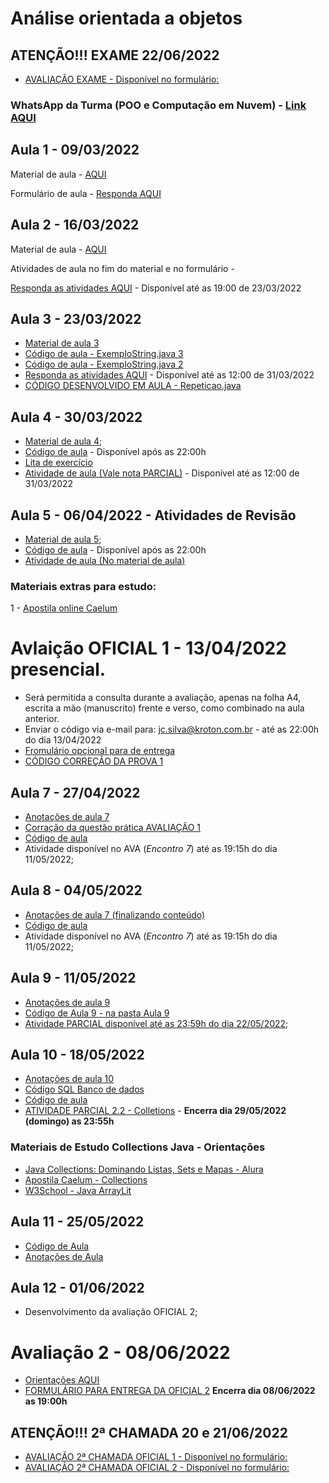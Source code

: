 # Análise orientada a objetos

## ATENÇÃO!!! EXAME 22/06/2022
- [AVALIAÇÃO EXAME - Disponível no formulário:](https://forms.gle/o9Sato9QM4ZKXPam9)



### WhatsApp da Turma (POO e Computação em Nuvem) - [Link AQUI](https://chat.whatsapp.com/ESCChZ4uP7TKP2qpJGuYhphttps://chat.whatsapp.com/ESCChZ4uP7TKP2qpJGuYhp)

## Aula 1 - 09/03/2022

Material de aula - [AQUI](https://github.com/costasilvati/POO/blob/gh-pages/AnOrientaObjetos_2022_aula1.pdf)

Formulário de aula - [Responda AQUI](https://forms.office.com/r/vdipbGS8ns)


## Aula 2 - 16/03/2022

Material de aula - [AQUI](https://github.com/costasilvati/POO/blob/gh-pages/AnOrientaObjetos_2022_aula2%20(2).pdf)

Atividades de aula no fim do material e no formulário - 

[Responda as atividades AQUI](https://forms.office.com/r/M7Km9ZXMkj) - Disponível até as 19:00 de 23/03/2022


## Aula 3 - 23/03/2022

- [Material de aula 3](https://github.com/costasilvati/POO/blob/gh-pages/AnOrientaObjetos_2022_aula3.pdf)
- [Código de aula - ExemploString.java 3](https://github.com/costasilvati/POO/blob/gh-pages/ExemploString2.java)
- [Código de aula - ExemploString.java 2](https://github.com/costasilvati/POO/blob/gh-pages/ExemploString3.java)
- [Responda as atividades AQUI](https://forms.office.com/r/f4SfPGDevd) - Disponível até as 12:00 de 31/03/2022
- [CÓDIGO DESENVOLVIDO EM AULA - Repeticao.java](https://github.com/costasilvati/POO/blob/gh-pages/Repeticao.java)

## Aula 4 - 30/03/2022

- [Material de aula 4](https://github.com/costasilvati/POO/blob/gh-pages/AnOrientaObjetos_2022_aula4.pdf);
- [Código de aula](#) - Disponível após as 22:00h
- [Lita de exercício](https://github.com/costasilvati/POO/blob/main/antocoesDeAula/revisao_1.pdf)
- [Atividade de aula (Vale nota PARCIAL)](https://forms.office.com/r/2k5zsQaAeG) - Disponível até as 12:00 de 31/03/2022

## Aula 5 - 06/04/2022 - Atividades de Revisão

- [Material de aula 5](https://github.com/costasilvati/POO/tree/main/antocoesDeAula);
- [Código de aula](https://github.com/costasilvati/POO/tree/main/codigo) - Disponível após as 22:00h
- [Atividade de aula (No material de aula)](https://github.com/costasilvati/POO/tree/main/antocoesDeAula)

### Materiais extras para estudo:

1 - [Apostila online Caelum](https://www.caelum.com.br/apostila-java-orientacao-objetos)

# Avlaição OFICIAL 1 - 13/04/2022 presencial.
- Será permitida a consulta durante a avaliação, apenas na folha A4, escrita a mão (manuscrito) frente e verso, como combinado na aula anterior.
- Enviar o código via e-mail para: jc.silva@kroton.com.br - até as 22:00h do dia 13/04/2022
- [Fromulário opçional para de entrega](https://forms.office.com/r/faPiYg6M43)
- [CÓDIGO CORREÇÃO DA PROVA 1](https://github.com/costasilvati/POO/tree/main/codigo/prova1PraticaPOO)

## Aula 7 - 27/04/2022

- [Anotações de aula 7](https://github.com/costasilvati/POO/blob/main/antocoesDeAula/AnOrientaObjetos_2022_aula7.pdf)
- [Corração da questão prática AVALIAÇÃO 1](https://github.com/costasilvati/POO/tree/main/codigo/prova1PraticaPOO)
- [Código de aula](#)
- Atividade disponível no AVA (*Encontro 7*) até as 19:15h do dia 11/05/2022;

## Aula 8 - 04/05/2022

- [Anotações de aula 7 (finalizando conteúdo)](https://github.com/costasilvati/POO/blob/main/antocoesDeAula/AnOrientaObjetos_2022_aula7.pdf)
- [Código de aula](https://github.com/costasilvati/POO/tree/main/codigo)
- Atividade disponível no AVA (*Encontro 7*) até as 19:15h do dia 11/05/2022;

## Aula 9 - 11/05/2022
- [Anotações de aula 9](https://github.com/costasilvati/POO/blob/main/antocoesDeAula/AnOrientaObjetos_2022_aula9.pdf)
- [Código de Aula 9 - na pasta Aula 9](https://github.com/costasilvati/POO/tree/main/codigo)
- [Atividade PARCIAL disponível até as 23:59h do dia 22/05/2022](https://forms.gle/SxLYCxmud7FVNcYZ7);

## Aula 10 - 18/05/2022
- [Anotações de aula 10](https://github.com/costasilvati/POO/blob/main/antocoesDeAula/AnOrientaObjetos_2022_aula10.pdf)
- [Código SQL Banco de dados](https://github.com/costasilvati/POO/blob/main/codigo/aula10/JavaJDBC/banco.sql)
- [Código de aula](https://github.com/costasilvati/POO/tree/main/codigo/aula10/aula10)
- [ATIVIDADE PARCIAL 2.2 - Colletions](https://forms.gle/zNCYU1kbtEXDqfSb8) - **Encerra dia 29/05/2022 (domingo) as 23:55h**

### Materiais de Estudo Collections Java - Orientações
- [Java Collections: Dominando Listas, Sets e Mapas - Alura](https://www.alura.com.br/conteudo/java-collections?gclid=Cj0KCQjw1ZeUBhDyARIsAOzAqQLKRXEjW85X2A_zUwPU921RBBolKuR7NQ836MUGxDrJmfWTOYgEgrUaApitEALw_wcB)
- [Apostila Caelum - Collections](https://www.alura.com.br/apostila-java-orientacao-objetos/collections-framework)
- [W3School - Java ArrayLit](https://www.w3schools.com/java/java_arraylist.asp)

## Aula 11 - 25/05/2022
- [Código de Aula](https://github.com/costasilvati/POO/tree/main/codigo/aula11)
- [Anotações de Aula](https://github.com/costasilvati/POO/blob/main/antocoesDeAula/AnOrientaObjetos_2022_aula11.pdf)

## Aula 12 - 01/06/2022
- Desenvolvimento da avaliação OFICIAL 2;

# Avaliação 2 - 08/06/2022
- [Orientações AQUI](https://github.com/costasilvati/POO/blob/main/antocoesDeAula/AnOrientaObjetos_2022_aula11.pdf.pdf)
- [FORMULÁRIO PARA ENTREGA DA OFICIAL 2](https://forms.gle/X5XPZzRXQD8gGFZeA) **Encerra dia 08/06/2022 as 19:00h**

## ATENÇÃO!!! 2ª CHAMADA 20 e 21/06/2022
- [AVALIAÇÃO 2ª CHAMADA OFICIAL 1 - Disponível no formulário:](https://forms.gle/L9QcH6rvsmfg85y18)
- [AVALIAÇÃO 2ª CHAMADA OFICIAL 2 - Disponível no formulário:](https://forms.gle/vu6wpbjHFDVnqEF59)

